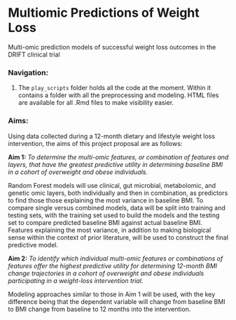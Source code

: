 # Multiomic Predictions of Weight Loss 
Multi-omic prediction models of successful weight loss outcomes in the DRIFT clinical trial 

### Navigation: 

1. The `play_scripts` folder holds all the code at the moment. Within it contains a folder with all the preprocessing and modeling. HTML files are available for all .Rmd files to make visibility easier.  

### Aims: 
Using data collected during a 12-month dietary and lifestyle weight loss intervention, the aims of this project proposal are as follows:

**Aim 1:** *To determine the multi-omic features, or combination of features and layers, that have the greatest predictive utility in determining baseline BMI in a cohort of overweight and obese individuals.*

Random Forest models will use clinical, gut microbial, metabolomic, and genetic omic layers, both individually and then in combination, as predictors to find those those explaining the most variance in baseline BMI. To compare single versus combined models, data will be split into training and testing sets, with the training set used to build the models and the testing set to compare predicted baseline BMI against actual baseline BMI. Features explaining the most variance, in addition to making biological sense within the context of prior literature, will be used to construct the final predictive model.

**Aim 2:** *To identify which individual multi-omic features or combinations of features offer the highest predictive utility for determining 12-month BMI change trajectories in a cohort of overweight and obese individuals participating in a weight-loss intervention trial.*

Modeling approaches similar to those in Aim 1 will be used, with the key difference being that the dependent variable will change from baseline BMI to BMI change from baseline to 12 months into the intervention.
